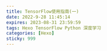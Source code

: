 ```yaml
---
title: TensorFlow使用指南(一)
date: 2022-9-28 11:45:14
expires: 2023-08-31 23:59:59
tags: Hexo TensorFlow Python 深度学习
categories: [Hexo]
sticky: 999
---
```


